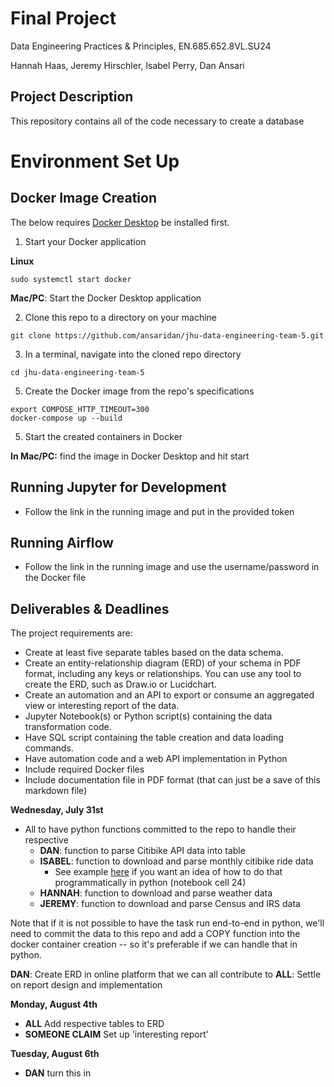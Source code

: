 # Final Project
Data Engineering Practices & Principles, EN.685.652.8VL.SU24

Hannah Haas, Jeremy Hirschler, Isabel Perry, Dan Ansari

## Project Description
This repository contains all of the code necessary to create a database 

# Environment Set Up

## Docker Image Creation
The below requires [Docker Desktop](https://www.docker.com/products/docker-desktop/) be installed first.

1. Start your Docker application

**Linux**
```
sudo systemctl start docker
```
**Mac/PC**: Start the Docker Desktop application

2. Clone this repo to a directory on your machine

```
git clone https://github.com/ansaridan/jhu-data-engineering-team-5.git
```

3. In a terminal, navigate into the cloned repo directory

```
cd jhu-data-engineering-team-5
```

5.  Create the Docker image from the repo's specifications

```
export COMPOSE_HTTP_TIMEOUT=300
docker-compose up --build
```
5.   Start the created containers in Docker

**In Mac/PC:** find the image in Docker Desktop and hit start

## Running Jupyter for Development
- Follow the link in the running image and put in the provided token

## Running Airflow
- Follow the link in the running image and use the username/password in the Docker file

## Deliverables & Deadlines

The project requirements are:
- Create at least five separate tables based on the data schema.
- Create an entity-relationship diagram (ERD) of your schema in PDF format, including any
keys or relationships. You can use any tool to create the ERD, such as Draw.io or Lucidchart.
- Create an automation and an API to export or consume an aggregated view or interesting report of the data. 
- Jupyter Notebook(s) or Python script(s) containing the data transformation
code.
- Have SQL script containing the table creation and data loading commands.
- Have automation code and a web API implementation in Python
- Include required Docker files
- Include documentation file in PDF format (that can just be a save of this markdown file)

**Wednesday, July 31st**
- All to have python functions committed to the repo to handle their respective
  - **DAN**: function to parse Citibike API data into table
  - **ISABEL**: function to download and parse monthly citibike ride data
    - See example [here](https://github.com/dfansari/235labs-flask/blob/master/labsAppFramework/citibike/etl.ipynb) if you want an idea of how to do that programmatically in python (notebook cell 24)
  - **HANNAH**: function to download and parse weather data
  - **JEREMY**: function to download and parse Census and IRS data

Note that if it is not possible to have the task run end-to-end in python, we'll need to commit the data to this repo and add a COPY function into the docker container creation -- so it's preferable if we can handle that in python.

**DAN**: Create ERD in online platform that we can all contribute to
**ALL**: Settle on report design and implementation

**Monday, August 4th**
- **ALL** Add respective tables to ERD
- **SOMEONE CLAIM** Set up 'interesting report'

**Tuesday, August 6th**
- **DAN** turn this in
